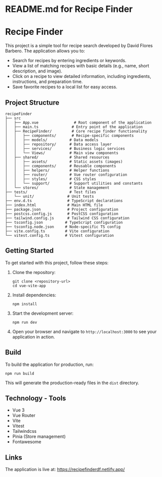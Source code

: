 # README.md for Recipe Finder

# Recipe Finder

This project is a simple tool for recipe search developed by David Flores Barbero. The application allows you to:

- Search for recipes by entering ingredients or keywords.
- View a list of matching recipes with basic details (e.g., name, short description,
  and image).
- Click on a recipe to view detailed information, including ingredients,
  instructions, and preparation time.
- Save favorite recipes to a local list for easy access.

## Project Structure

```
recipeFinder
├── src
│   ├── App.vue                # Root component of the application
│   ├── main.ts               # Entry point of the application
│   ├── RecipeFinder/         # Core recipe finder functionality
│   │   ├── components/       # Recipe-specific components
│   │   ├── models/          # Data models
│   │   ├── repository/      # Data access layer
│   │   ├── services/        # Business logic services
│   │   └── Views/           # Main view components
│   ├── shared/              # Shared resources
│   │   ├── assets/          # Static assets (images)
│   │   ├── components/      # Reusable components
│   │   ├── helpers/         # Helper functions
│   │   ├── router/          # Vue router configuration
│   │   ├── styles/          # CSS styles
│   │   └── support/         # Support utilities and constants
│   └── stores/              # State management
├── tests/                   # Test files
│   └── unit/               # Unit tests
├── env.d.ts                # TypeScript declarations
├── index.html              # Main HTML file
├── package.json            # Project configuration
├── postcss.config.js       # PostCSS configuration
├── tailwind.config.js      # Tailwind CSS configuration
├── tsconfig.json          # TypeScript configuration
├── tsconfig.node.json     # Node-specific TS config
├── vite.config.ts         # Vite configuration
└── vitest.config.ts       # Vitest configuration
```

## Getting Started

To get started with this project, follow these steps:

1. Clone the repository:

   ```
   git clone <repository-url>
   cd vue-vite-app
   ```

2. Install dependencies:

   ```
   npm install
   ```

3. Start the development server:

   ```
   npm run dev
   ```

4. Open your browser and navigate to `http://localhost:3000` to see your application in action.

## Build

To build the application for production, run:

```
npm run build
```

This will generate the production-ready files in the `dist` directory.

## Technology - Tools

- Vue 3
- Vue Router
- Vite
- Vitest
- Tailwindcss
- Pinia (Store management)
- Fontawesome

## Links

The application is live at: https://recipefinderdf.netlify.app/
